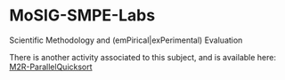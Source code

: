 # MoSIG-SMPE-Labs
Scientific Methodology and (emPirical|exPerimental) Evaluation

There is another activity associated to this subject, and is available here: 
[M2R-ParallelQuicksort](https://github.com/oulkaid/M2R-ParallelQuicksort)

